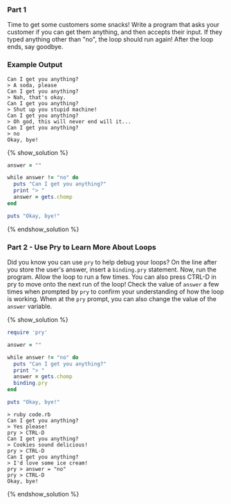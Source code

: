 ### Part 1

Time to get some customers some snacks! Write a program that asks your
customer if you can get them anything, and then accepts their input. If
they typed anything other than "no", the loop should run again! After the
loop ends, say goodbye.

### Example Output

```no-highlight
Can I get you anything?
> A soda, please
Can I get you anything?
> Nah, that's okay.
Can I get you anything?
> Shut up you stupid machine!
Can I get you anything?
> Oh god, this will never end will it...
Can I get you anything?
> no
Okay, bye!
```

{% show_solution %}
```ruby
answer = ""

while answer != "no" do
  puts "Can I get you anything?"
  print "> "
  answer = gets.chomp
end

puts "Okay, bye!"
```
{% endshow_solution %}


### Part 2 - Use Pry to Learn More About Loops

Did you know you can use `pry` to help debug your loops?
On the line after you store the user's answer, insert a
`binding.pry` statement. Now, run the program. Allow the loop to run a few
times. You can also press CTRL-D in pry to move onto the next run of the loop!
Check the value of `answer` a few times when prompted by `pry` to confirm your
understanding of how the loop is working. When at the `pry` prompt, you can also
change the value of the `answer` variable.

{% show_solution %}
```ruby
require 'pry'

answer = ""

while answer != "no" do
  puts "Can I get you anything?"
  print "> "
  answer = gets.chomp
  binding.pry
end

puts "Okay, bye!"
```

```no-highlight
> ruby code.rb
Can I get you anything?
> Yes please!
pry > CTRL-D
Can I get you anything?
> Cookies sound delicious!
pry > CTRL-D
Can I get you anything?
> I'd love some ice cream!
pry > answer = "no"
pry > CTRL-D
Okay, bye!
```
{% endshow_solution %}
